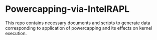 # Powercapping-via-IntelRAPL
This repo contains necessary documents and scripts to generate data corresponding to application of powercapping and its effects on kernel execution.
